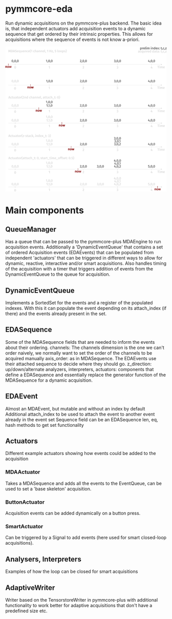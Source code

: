 # pymmcore-eda
Run dynamic acquisitions on the pymmcore-plus backend. The basic idea is, that independent actuators add acquisition events to a dynamic sequence that get ordered by their intrinsic properties. This allows for acquisitions where the sequence of events is not know a-priori.

<picture>
  <source media="(prefers-color-scheme: dark)" srcset="./QueueManager-dark.png">
  <source media="(prefers-color-scheme: light)" srcset="./QueueManager-light.png">
  <img alt="Project Screenshot" src="./QueueManager-dark.png">
</picture>

# Main components
## QueueManager
Has a queue that can be passed to the pymmcore-plus MDAEngine to run acquisition events. Additionally a 'DynamicEventQueue' that contains a set of ordered Acquisition events (EDAEvents) that can be populated from independent 'actuators' that can be triggered in different ways to allow for dynamic, reactive, interactive and/or smart acquisitions. Also handles timing of the acquisition with a timer that triggers addition of events from the DynamicEventQueue to the queue for acquisition.

## DynamicEventQueue
Implements a SortedSet for the events and a register of the populated indexes. With this it can populate the event depending on its attach_index (if there) and the events already present in the set.

## EDASequence
Some of the MDASequence fields that are needed to inform the events about their ordering.
channels: The channels dimension is the one we can't order naively, we normally want to set the order of the channels to be acquired manually
axis_order: as in MDASequence. The EDAEvents use their attached sequence to decide where they should go.
z_direction: up/down/alternate 
analyzers, interpreters, actuators: components that define a EDASequence and essentially replace the generator function of the MDASequence for a dynamic acquisition.

## EDAEvent
Almost an MDAEvent, but mutable and without an index by default
Additional attach_index to be used to attach the event to another event already in the event set
Sequence field can be an EDASequence
len, eq, hash methods to get set functionality

## Actuators
Different example actuators showing how events could be added to the acquisition
### MDAActuator
Takes a MDASequence and adds all the events to the EventQueue, can be used to set a 'base skeleton' acquisition.
### ButtonActuator
Acquisition events can be added dynamically on a button press.
### SmartActuator
Can be triggered by a Signal to add events (here used for smart closed-loop acquisitions).

## Analysers, Interpreters
Examples of how the loop can be closed for smart acquisitions

## AdaptiveWriter
Writer based on the TensorstoreWriter in pymmcore-plus with additional functionality to work better for adaptive acquisitions that don't have a predefined size etc.
